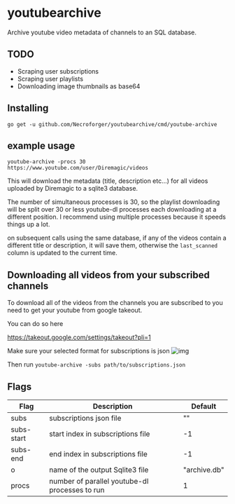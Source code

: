 # youtubearchive

Archive youtube video metadata of channels to an SQL database.

## TODO
- Scraping user subscriptions
- Scraping user playlists
- Downloading image thumbnails as base64

## Installing
`go get -u github.com/Necroforger/youtubearchive/cmd/youtube-archive`

## example usage

`youtube-archive -procs 30 https://www.youtube.com/user/Diremagic/videos`

This will download the metadata (title, description etc...) for all videos uploaded by Diremagic to 
a sqlite3 database.

The number of simultaneous processes is 30, so the playlist downloading will be split over 30 or less
youtube-dl processes each downloading at a different position.
I recommend using multiple processes because it speeds things up a lot.

on subsequent calls using the same database, if any of the videos contain a different title or description, it will save them, otherwise the `last_scanned` column is updated to the current time.


## Downloading all videos from your subscribed channels
To download all of the videos from the channels you are subscribed to you need to get your youtube from google takeout.

You can do so here 

https://takeout.google.com/settings/takeout?pli=1

Make sure your selected format for subscriptions is json
![img](https://i.imgur.com/foAUN8t.png)

Then run `youtube-archive -subs path/to/subscriptions.json`

## Flags
| Flag       | Description                                    | Default      |
|------------|------------------------------------------------|--------------|
| subs       | subscriptions json file                        | ""           |
| subs-start | start index in subscriptions file              | -1           |
| subs-end   | end index in subscriptions file                | -1           |
| o          | name of the output Sqlite3 file                | "archive.db" |
| procs      | number of parallel youtube-dl processes to run | 1            |
